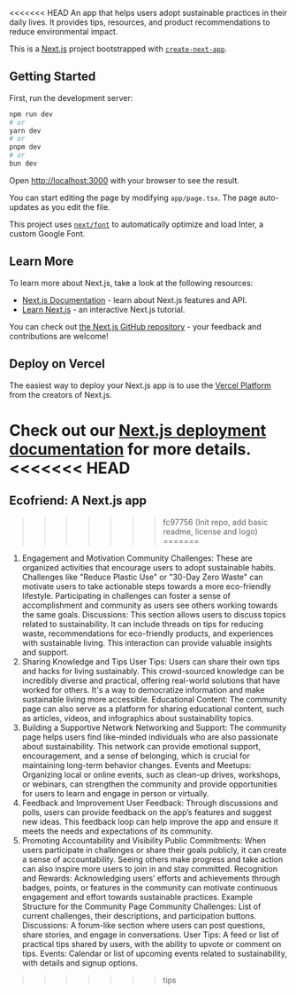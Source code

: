 <<<<<<< HEAD
An app that helps users adopt sustainable practices in their daily lives. It provides tips, resources, and product recommendations to reduce environmental impact.

This is a [Next.js](https://nextjs.org/) project bootstrapped with [`create-next-app`](https://github.com/vercel/next.js/tree/canary/packages/create-next-app).

## Getting Started

First, run the development server:

```bash
npm run dev
# or
yarn dev
# or
pnpm dev
# or
bun dev
```

Open [http://localhost:3000](http://localhost:3000) with your browser to see the result.

You can start editing the page by modifying `app/page.tsx`. The page auto-updates as you edit the file.

This project uses [`next/font`](https://nextjs.org/docs/basic-features/font-optimization) to automatically optimize and load Inter, a custom Google Font.

## Learn More

To learn more about Next.js, take a look at the following resources:

- [Next.js Documentation](https://nextjs.org/docs) - learn about Next.js features and API.
- [Learn Next.js](https://nextjs.org/learn) - an interactive Next.js tutorial.

You can check out [the Next.js GitHub repository](https://github.com/vercel/next.js/) - your feedback and contributions are welcome!

## Deploy on Vercel

The easiest way to deploy your Next.js app is to use the [Vercel Platform](https://vercel.com/new?utm_medium=default-template&filter=next.js&utm_source=create-next-app&utm_campaign=create-next-app-readme) from the creators of Next.js.

Check out our [Next.js deployment documentation](https://nextjs.org/docs/deployment) for more details.
<<<<<<< HEAD
=======
## Ecofriend: A Next.js app

>>>>>>> fc97756 (Init repo, add basic readme, license and logo)
=======


 <!-- Community Page Importance -->

 1. Engagement and Motivation
Community Challenges: These are organized activities that encourage users to adopt sustainable habits. Challenges like "Reduce Plastic Use" or "30-Day Zero Waste" can motivate users to take actionable steps towards a more eco-friendly lifestyle. Participating in challenges can foster a sense of accomplishment and community as users see others working towards the same goals.
Discussions: This section allows users to discuss topics related to sustainability. It can include threads on tips for reducing waste, recommendations for eco-friendly products, and experiences with sustainable living. This interaction can provide valuable insights and support.
2. Sharing Knowledge and Tips
User Tips: Users can share their own tips and hacks for living sustainably. This crowd-sourced knowledge can be incredibly diverse and practical, offering real-world solutions that have worked for others. It's a way to democratize information and make sustainable living more accessible.
Educational Content: The community page can also serve as a platform for sharing educational content, such as articles, videos, and infographics about sustainability topics.
3. Building a Supportive Network
Networking and Support: The community page helps users find like-minded individuals who are also passionate about sustainability. This network can provide emotional support, encouragement, and a sense of belonging, which is crucial for maintaining long-term behavior changes.
Events and Meetups: Organizing local or online events, such as clean-up drives, workshops, or webinars, can strengthen the community and provide opportunities for users to learn and engage in person or virtually.
4. Feedback and Improvement
User Feedback: Through discussions and polls, users can provide feedback on the app’s features and suggest new ideas. This feedback loop can help improve the app and ensure it meets the needs and expectations of its community.
5. Promoting Accountability and Visibility
Public Commitments: When users participate in challenges or share their goals publicly, it can create a sense of accountability. Seeing others make progress and take action can also inspire more users to join in and stay committed.
Recognition and Rewards: Acknowledging users’ efforts and achievements through badges, points, or features in the community can motivate continuous engagement and effort towards sustainable practices.
Example Structure for the Community Page
Community Challenges: List of current challenges, their descriptions, and participation buttons.
Discussions: A forum-like section where users can post questions, share stories, and engage in conversations.
User Tips: A feed or list of practical tips shared by users, with the ability to upvote or comment on tips.
Events: Calendar or list of upcoming events related to sustainability, with details and signup options.
>>>>>>> tips
